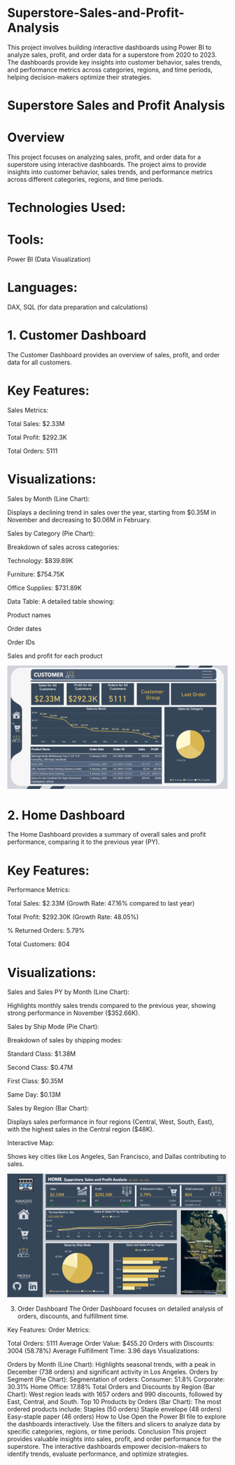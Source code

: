 # Superstore-Sales-and-Profit-Analysis
This project involves building interactive dashboards using Power BI to analyze sales, profit, and order data for a superstore from 2020 to 2023. The dashboards provide key insights into customer behavior, sales trends, and performance metrics across categories, regions, and time periods, helping decision-makers optimize their strategies.

# Superstore Sales and Profit Analysis

# Overview
This project focuses on analyzing sales, profit, and order data for a superstore using interactive dashboards. The project aims to provide insights into customer behavior, sales trends, and performance metrics across different categories, regions, and time periods.

# Technologies Used:
# Tools:
Power BI (Data Visualization)

# Languages: 
DAX, SQL (for data preparation and calculations)

# 1. Customer Dashboard
The Customer Dashboard provides an overview of sales, profit, and order data for all customers.

# Key Features:
Sales Metrics:

Total Sales: $2.33M

Total Profit: $292.3K

Total Orders: 5111

# Visualizations:
Sales by Month (Line Chart):

Displays a declining trend in sales over the year, starting from $0.35M in November and decreasing to $0.06M in February.

Sales by Category (Pie Chart):

Breakdown of sales across categories:

Technology: $839.89K

Furniture: $754.75K

Office Supplies: $731.89K

Data Table:
A detailed table showing:

Product names

Order dates

Order IDs

Sales and profit for each product

![Customer.png](Customer.png)

# 2. Home Dashboard

The Home Dashboard provides a summary of overall sales and profit performance, comparing it to the previous year (PY).

# Key Features:

Performance Metrics:

Total Sales: $2.33M (Growth Rate: 47.16% compared to last year)

Total Profit: $292.30K (Growth Rate: 48.05%)

% Returned Orders: 5.79%

Total Customers: 804

# Visualizations:

Sales and Sales PY by Month (Line Chart): 

Highlights monthly sales trends compared to the previous year, showing strong performance in November ($352.66K).

Sales by Ship Mode (Pie Chart):

Breakdown of sales by shipping modes:

Standard Class: $1.38M

Second Class: $0.47M

First Class: $0.35M

Same Day: $0.13M

Sales by Region (Bar Chart):

Displays sales performance in four regions (Central, West, South, East), with the highest sales in the Central region ($48K).

Interactive Map:

Shows key cities like Los Angeles, San Francisco, and Dallas contributing to sales.

![Home.png](Home.png)


3. Order Dashboard
The Order Dashboard focuses on detailed analysis of orders, discounts, and fulfillment time.

Key Features:
Order Metrics:

Total Orders: 5111
Average Order Value: $455.20
Orders with Discounts: 3004 (58.78%)
Average Fulfillment Time: 3.96 days
Visualizations:

Orders by Month (Line Chart):
Highlights seasonal trends, with a peak in December (738 orders) and significant activity in Los Angeles.
Orders by Segment (Pie Chart):
Segmentation of orders:
Consumer: 51.8%
Corporate: 30.31%
Home Office: 17.88%
Total Orders and Discounts by Region (Bar Chart):
West region leads with 1657 orders and 990 discounts, followed by East, Central, and South.
Top 10 Products by Orders (Bar Chart):
The most ordered products include:
Staples (50 orders)
Staple envelope (48 orders)
Easy-staple paper (46 orders)
How to Use
Open the Power BI file to explore the dashboards interactively.
Use the filters and slicers to analyze data by specific categories, regions, or time periods.
Conclusion
This project provides valuable insights into sales, profit, and order performance for the superstore. The interactive dashboards empower decision-makers to identify trends, evaluate performance, and optimize strategies.


